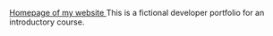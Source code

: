 <a href="index.html"> Homepage of my website </a>
This is a fictional developer portfolio for an introductory course.
